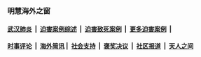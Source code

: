 
### 明慧海外之窗

####  [武汉肺炎](indexes/365.md?t=03061500) &nbsp;|&nbsp;  [迫害案例综述](indexes/328.md?t=03061500) &nbsp;|&nbsp; [迫害致死案例](indexes/277.md?t=03061500)  &nbsp;|&nbsp; [更多迫害案例](indexes/81.md?t=03061500)  &nbsp;|&nbsp; 
####  [时事评论](indexes/19.md?t=03061500) &nbsp;|&nbsp; [海外简讯](indexes/245.md?t=03061500)&nbsp;|&nbsp;  [社会支持](indexes/140.md?t=03061500) &nbsp;|&nbsp; [褒奖决议](indexes/282.md?t=03061500) &nbsp;|&nbsp; [社区报道](indexes/91.md?t=03061500)  &nbsp;|&nbsp; [天人之间](indexes/78.md?t=03061500) 

